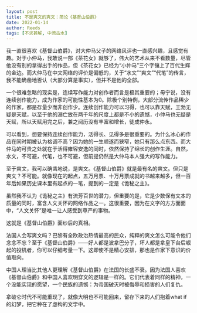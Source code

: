 ```yaml
---
layout: post
title: 不是爽文的爽文：简论《基督山伯爵》
date: 2022-01-14
author: Reeds
tags: [不求甚解, 中流击水]
---
```


 我一直很喜欢《基督山伯爵》，对大仲马父子的网络风评也一直感兴趣，且感觉有趣。对于小仲马，我敢说一部《茶花女》就够了，伟大的艺术从来不看数量，尽管他没有别的拿得出手的作品，但《茶花女》已经为“小仲马”三个字镶上了百代生辉的金边。而大仲马在中文网络的评价是偏低的，关于“水文”“爽文”“代笔”的传言，我不能确凿地否认（大部分算是事实），但并不是他的全部。

一个很难忽略的现实是，连续写作能力对创作者而言是极其重要的；毋宁说，没有连续创作能力，成为作家的可能性基本为0。除极个别特例，大部分流传作品稀少的作家，都是存量少而非创作少。连续创作能力可以习得，也可以靠天赋，王勃无疑是天赋，以至于他的溺亡放在两千年的尺度上都是不小的遗憾，小仲马也无疑是天赋，所以天赋用完之后，兼之阅历没有丰富和增长，徒成仲永。

可以看到，想要保持连续创作能力，活得长、见得多是很重要的。为什么冰心的作品在同时期被认为格调不高？因为她的一生顺遂而狭窄，她只有那么点东西。而大仲马的可贵之处就在于活得雍容安逸的同时，依然保持了绵长的创作生涯。自然，水文，不可避，代笔，也不可避，但前提仍然是大仲马本人强大的写作能力。

至于爽文，我可以确凿地说，是爽文。《基督山伯爵》就是最有名的爽文。但只是爽文？不可能。就像现在的起点，五万月票、十万月票成就的书越来越多，但一百年后如果历史课本里有起点的一笔，提到的一定是《诡秘之主》。

虽然我不认为《诡秘之主》有流芳百世的潜力，但重要的是，它是少数保有文本的质量的同时，富含人文关怀的网络作品之一。这很重要，因为在文字的方方面面中，“人文关怀”是唯一让人感受到尊严的事物。

这就是《基督山伯爵》面纱后的真相。

法国人会写爽文吗？巴黎有全欧政治热情最高的民众，纯粹的爽文怎么可能令他们念念不忘？至于《基督山伯爵》——好人都是波拿巴分子，坏人都是拿皇下台后崛起的投机者，你可以仔细考量一下。这即使不是精心安排，那也是作家下意识的价值取向。

中国人理当比其他人更理解《基督山伯爵》在法国的长盛不衰。因为法国人喜欢《基督山伯爵》和中国人喜欢明穿文的逻辑是一样的。它们代表着同样的精神，一个没能实现的愿望，一个民族的遗憾：为帝国破灭时被侮辱和损害的人们复仇。

拿破仑时代不可能重现了，就像大明也不可能回来，留存下来的人们抱着what if 的幻梦，把它种在了虚构的文学中。